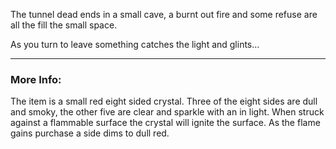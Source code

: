 The tunnel dead ends in a small cave, a burnt out fire and some refuse are all the fill the small space.

As you turn to leave something catches the light and glints...

---

### More Info:

The item is a small red eight sided crystal.
Three of the eight sides are dull and smoky, the other five are clear and sparkle with an in light.
When struck against a flammable surface the crystal will ignite the surface. As the flame gains purchase a side dims to dull red.   


